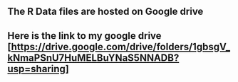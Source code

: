 ## The R Data files are hosted on Google drive
## Here is the link to my google drive [https://drive.google.com/drive/folders/1gbsgV_kNmaPSnU7HuMELBuYNaS5NNADB?usp=sharing]